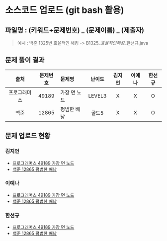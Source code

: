 # 소스코드 업로드 (git bash 활용)

## 파일명 : (키워드+문제번호) _ (문제이름) _ (제출자)

> 예시 : 백준 1325번 효율적인 해킹 -> B1325_*효율적인해킹*_한선규.java

## 문제 풀이 결과

<!-- Table -->

|출처|문제번호|문제명|난이도|김지언|이예나|한선규|
| :-: | :-: | :- | :-: | :-: | :-: | :-: |
|프로그래머스|49189|가장 먼 노드|LEVEL3|X|X|O|
|백준|12865|평범한 배낭|골드5|X|X|O|

## 문제 업로드 현황

### 김지언

- [프로그래머스 49189 가장 먼 노드]()
- [백준 12865 평범한 배낭]()

### 이예나

- [프로그래머스 49189 가장 먼 노드]()
- [백준 12865 평범한 배낭]()

### 한선규

- [프로그래머스 49189 가장 먼 노드](프로그래머스%2049189%20가장%20먼%20노드/P49189_가장먼노드_한선규.java)
- [백준 12865 평범한 배낭](백준%2012865%20평범한%20배낭/B12865_평범한배낭_한선규.java)
